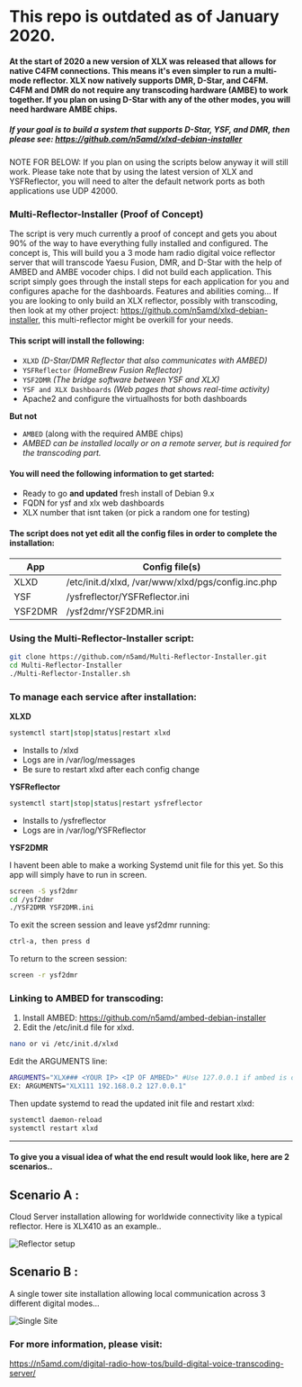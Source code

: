 # This repo is outdated as of January 2020. 
#### At the start of 2020 a new version of XLX was released that allows for native C4FM connections. This means it's even simpler to run a multi-mode reflector. XLX now natively supports DMR, D-Star, and C4FM. C4FM and DMR do not require any transcoding hardware (AMBE) to work together. If you plan on using D-Star with any of the other modes, you will need hardware AMBE chips. 

##### If your goal is to build a system that supports D-Star, YSF, and DMR, then please see: https://github.com/n5amd/xlxd-debian-installer

NOTE FOR BELOW: If you plan on using the scripts below anyway it will still work. Please take note that by using the latest version of XLX and YSFReflector, you will need to alter the default network ports as both applications use UDP 42000. 

### Multi-Reflector-Installer (Proof of Concept)
The script is very much currently a proof of concept and gets you about 90% of the way to have everything fully installed and configured. The concept is, This will build you a 3 mode ham radio digital voice reflector server that will transcode Yaesu Fusion, DMR, and D-Star with the help of AMBED and AMBE vocoder chips. I did not build each application. This script simply goes through the install steps for each application for you and configures apache for the dashboards. Features and abilities coming... If you are looking to only build an XLX reflector, possibly with transcoding, then look at my other project: https://github.com/n5amd/xlxd-debian-installer, this multi-reflector might be overkill for your needs. 

#### This script will install the following:
  - `XLXD` *(D-Star/DMR Reflector that also communicates with AMBED)*
  - `YSFReflector` *(HomeBrew Fusion Reflector)*
  - `YSF2DMR` *(The bridge software between YSF and XLX)*
  - `YSF and XLX Dashboards` *(Web pages that shows real-time activity)*
  - Apache2 and configure the virtualhosts for both dashboards
  
  **But not**
 - `AMBED` (along with the required AMBE chips)
 - *AMBED can be installed locally or on a remote server, but is required for the transcoding part.* 
  
#### You will need the following information to get started:
 - Ready to go **and updated** fresh install of Debian 9.x
 - FQDN for ysf and xlx web dashboards
 - XLX number that isnt taken (or pick a random one for testing)


#### The script does not yet edit all the config files in order to complete the installation:
| App | Config file(s) |
| ------ | ------ |
| XLXD | /etc/init.d/xlxd, /var/www/xlxd/pgs/config.inc.php |
| YSF | /ysfreflector/YSFReflector.ini |
| YSF2DMR | /ysf2dmr/YSF2DMR.ini |

### Using the Multi-Reflector-Installer script:
```sh
git clone https://github.com/n5amd/Multi-Reflector-Installer.git
cd Multi-Reflector-Installer
./Multi-Reflector-Installer.sh
```

### To manage each service after installation:
 **XLXD** 
 ```sh
 systemctl start|stop|status|restart xlxd
 ```
  - Installs to /xlxd
  - Logs are in /var/log/messages
  - Be sure to restart xlxd after each config change

 
 **YSFReflector**
  ```sh
 systemctl start|stop|status|restart ysfreflector
 ```
  - Installs to /ysfreflector
  - Logs are in /var/log/YSFReflector
 
 **YSF2DMR**
 
 I havent been able to make a working Systemd unit file for this yet. So this app will simply have to run in screen.
 ```sh
 screen -S ysf2dmr
 cd /ysf2dmr
 ./YSF2DMR YSF2DMR.ini
 ```
 
  To exit the screen session and leave ysf2dmr running:
  ```sh
  ctrl-a, then press d
  ```
To return to the screen session:
```sh
screen -r ysf2dmr
```
 
 ### Linking to AMBED for transcoding:
 1. Install AMBED: https://github.com/n5amd/ambed-debian-installer
 2. Edit the /etc/init.d file for xlxd.
 ```sh
 nano or vi /etc/init.d/xlxd
 ```
 Edit the ARGUMENTS line:
 ```sh
 ARGUMENTS="XLX### <YOUR IP> <IP OF AMBED>" #Use 127.0.0.1 if ambed is on the same computer as XLXD
 EX: ARGUMENTS="XLX111 192.168.0.2 127.0.0.1"
 ```
 Then update systemd to read the updated init file and restart xlxd:
 ```sh
 systemctl daemon-reload
 systemctl restart xlxd
 ```
 --------------------
  
#### To give you a visual idea of what the end result would look like, here are 2 scenarios..

## Scenario A :
Cloud Server installation allowing for worldwide connectivity like a typical reflector. Here is XLX410 as an example..

![Reflector setup](https://n5amd.com/wp-content/uploads/2018/11/Local-XLX-Network.jpg)

## Scenario B :
A single tower site installation allowing local communication across 3 different digital modes…

![Single Site](https://n5amd.com/wp-content/uploads/2018/11/Single-repeater-site.png)

### For more information, please visit:
https://n5amd.com/digital-radio-how-tos/build-digital-voice-transcoding-server/
